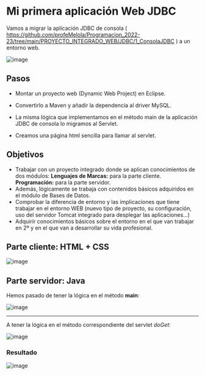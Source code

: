 # Mi primera aplicación Web JDBC

Vamos a migrar la aplicación JDBC de consola ( https://github.com/profeMelola/Programacion_2022-23/tree/main/PROYECTO_INTEGRADO_WEB/JDBC/1_ConsolaJDBC ) a un entorno web.

![image](https://user-images.githubusercontent.com/91023374/235315191-8c9bdb4b-7446-4e20-be7d-557546fdb3a8.png)

## Pasos

- Montar un proyecto web (Dynamic Web Project) en Eclipse.

- Convertirlo a Maven y añadir la dependencia al driver MySQL.

- La misma lógica que implementamos en el método main de la aplicación JDBC de consola lo migramos al Servlet.

- Creamos una página html sencilla para llamar al servlet.

## Objetivos

- Trabajar con un proyecto integrado donde se aplican conocimientos de dos módulos: 
**Lenguajes de Marcas:** para la parte cliente.
**Programación:** para la parte servidor.
- Además, lógicamente se trabaja con contenidos básicos adquiridos en el módulo de Bases de Datos.
- Comprobar la diferencia de entorno y las implicaciones que tiene trabajar en el entorno WEB (nuevo tipo de proyecto, su configuración, uso del servidor Tomcat integrado para desplegar las aplicaciones...)
- Adquirir conocimientos básicos sobre el entorno en el que van trabajar en 2º y en el que van a desarrollar su vida profesional.


## Parte cliente: HTML + CSS

![image](https://user-images.githubusercontent.com/91023374/235315488-fa3deb3d-276c-45a0-b3cf-2c1a012ee7b4.png)

## Parte servidor: Java

Hemos pasado de tener la lógica en el método **main**:

![image](https://user-images.githubusercontent.com/91023374/235315663-7c234d62-0f65-40dc-a7e1-a5f759e388bd.png)

___

A tener la lógica en el método correspondiente del servlet *doGet*:

![image](https://user-images.githubusercontent.com/91023374/235315592-d162ad1d-6082-4c06-a122-e48ae27392f3.png)


### Resultado 

![image](https://user-images.githubusercontent.com/91023374/235315505-c1fed8ac-d3cc-4ad8-98f4-d07f545e8464.png)


